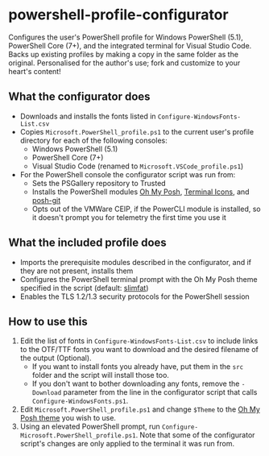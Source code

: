 # powershell-profile-configurator

Configures the user's PowerShell profile for Windows PowerShell (5.1), PowerShell Core (7+), and the integrated terminal for Visual Studio Code. Backs up existing profiles by making a copy in the same folder as the original. Personalised for the author's use; fork and customize to your heart's content!

## What the configurator does

* Downloads and installs the fonts listed in `Configure-WindowsFonts-List.csv`
* Copies `Microsoft.PowerShell_profile.ps1` to the current user's profile directory for each of the following consoles:
  * Windows PowerShell (5.1)
  * PowerShell Core (7+)
  * Visual Studio Code (renamed to `Microsoft.VSCode_profile.ps1`)
* For the PowerShell console the configurator script was run from:
  * Sets the PSGallery repository to Trusted
  * Installs the PowerShell modules [Oh My Posh](https://ohmyposh.dev), [Terminal Icons](https://github.com/devblackops/Terminal-Icons), and [posh-git](https://github.com/dahlbyk/posh-git)
  * Opts out of the VMWare CEIP, if the PowerCLI module is installed, so it doesn't prompt you for telemetry the first time you use it

## What the included profile does

* Imports the prerequisite modules described in the configurator, and if they are not present, installs them
* Configures the PowerShell terminal prompt with the Oh My Posh theme specified in the script (default: [slimfat](https://ohmyposh.dev/docs/themes#slimfat))
* Enables the TLS 1.2/1.3 security protocols for the PowerShell session

## How to use this

1. Edit the list of fonts in `Configure-WindowsFonts-List.csv` to include links to the OTF/TTF fonts you want to download and the desired filename of the output (Optional).
    * If you want to install fonts you already have, put them in the `src` folder and the script will install those too.
    * If you don't want to bother downloading any fonts, remove the `-Download` parameter from the line in the configurator script that calls `Configure-WindowsFonts.ps1`.
2. Edit `Microsoft.PowerShell_profile.ps1` and change `$Theme` to the [Oh My Posh theme](https://ohmyposh.dev/docs/themes) you wish to use.
3. Using an elevated PowerShell prompt, run `Configure-Microsoft.PowerShell_profile.ps1`. Note that some of the configurator script's changes are only applied to the terminal it was run from.
